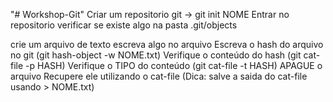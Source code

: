 "# Workshop-Git" 
Criar um repositorio git -> git init NOME
Entrar no repositorio
verificar se existe algo na pasta .git/objects

crie um arquivo de texto
escreva algo no arquivo
Escreva o hash do arquivo no git (git hash-object -w NOME.txt)
Verifique o conteúdo do hash (git cat-file -p HASH)
Verifique o TIPO do conteúdo (git cat-file -t HASH)
APAGUE o arquivo
Recupere ele utilizando o cat-file (Dica: salve a saida do cat-file usando > NOME.txt)

